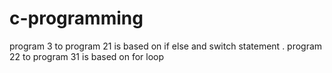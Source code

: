 # c-programming
program 3 to program 21 is based on if else and switch statement . 
program 22 to program 31 is based on for loop
